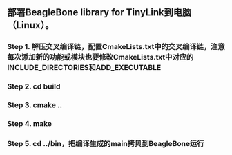 ## 部署BeagleBone library for TinyLink到电脑（Linux）。
### Step 1. 解压交叉编译链，配置CmakeLists.txt中的交叉编译链，注意每次添加新的功能或模块也要修改CmakeLists.txt中对应的INCLUDE_DIRECTORIES和ADD_EXECUTABLE
### Step 2. cd build
### Step 3. cmake ..
### Step 4. make
### Step 5. cd ../bin，把编译生成的main拷贝到BeagleBone运行
